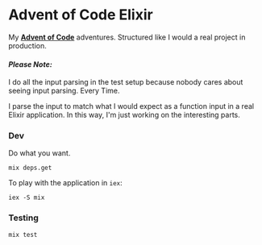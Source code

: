 # Advent of Code Elixir

My [**Advent of Code**](https://adventofcode.com) adventures. Structured like I would a real project in production.

#### *Please Note:*

I do all the input parsing in the test setup because nobody cares about seeing input parsing.
Every Time.

I parse the input to match what I would expect as a function input in a real Elixir application.
In this way, I'm just working on the interesting parts.

### Dev

Do what you want.

```
mix deps.get
```

To play with the application in `iex`:

```
iex -S mix
```


### Testing

```
mix test
```
